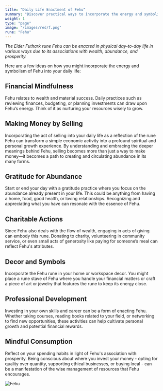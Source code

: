 ```yaml
---
title: "Daily Life Enactment of Fehu"
summary: "Discover practical ways to incorporate the energy and symbolism of Fehu into your daily life. From financial mindfulness and mindful consumption to gratitude practices and charitable actions, explore how this rune can enhance wealth, material success, and personal growth. Transform everyday activities like selling and professional development into profound experiences of abundance and prosperity with Fehu's guiding principles."
weight: 1
type: "page"
image: "/images/red/f.png"
rune: "Fehu"
---
```


*The Elder Futhark rune Fehu can be enacted in physical day-to-day life in various ways due to its associations with wealth, abundance, and prosperity.*

Here are a few ideas on how you might incorporate the energy and symbolism of Fehu into your daily life:

## Financial Mindfulness

Fehu relates to wealth and material success. Daily practices such as reviewing finances, budgeting, or planning investments can draw upon Fehu’s energy. Think of it as nurturing your resources wisely to grow.

## Making Money by Selling 

Incorporating the act of selling into your daily life as a reflection of the rune Fehu can transform a simple economic activity into a profound spiritual and personal growth experience. By understanding and embracing the deeper meanings behind Fehu, selling becomes more than just a way to make money—it becomes a path to creating and circulating abundance in its many forms.

## Gratitude for Abundance

Start or end your day with a gratitude practice where you focus on the abundance already present in your life. This could be anything from having a home, food, good health, or loving relationships. Recognizing and appreciating what you have can resonate with the essence of Fehu.

## Charitable Actions

Since Fehu also deals with the flow of wealth, engaging in acts of giving can embody this rune. Donating to charity, volunteering in community service, or even small acts of generosity like paying for someone’s meal can reflect Fehu's attributes.

## Decor and Symbols

Incorporate the Fehu rune in your home or workspace decor. You might place a rune stave of Fehu where you handle your financial matters or craft a piece of art or jewelry that features the rune to keep its energy close.

## Professional Development

Investing in your own skills and career can be a form of enacting Fehu. Whether taking courses, reading books related to your field, or networking to find new opportunities, these activities can help cultivate personal growth and potential financial rewards.

## Mindful Consumption

Reflect on your spending habits in light of Fehu's association with prosperity. Being conscious about where you invest your money - opting for quality over quantity, supporting ethical businesses, or buying local - can be a manifestation of the wise management of resources that Fehu encourages.

![Fehu](/images/jelling/f.webp "Fehu")
